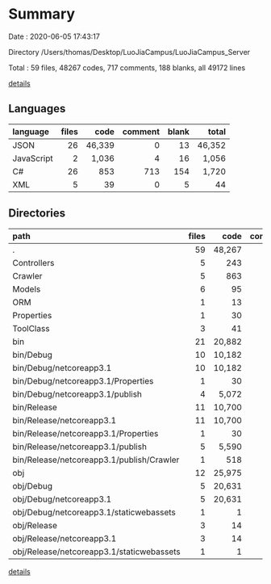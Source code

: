 # Summary

Date : 2020-06-05 17:43:17

Directory /Users/thomas/Desktop/LuoJiaCampus/LuoJiaCampus_Server

Total : 59 files,  48267 codes, 717 comments, 188 blanks, all 49172 lines

[details](details.md)

## Languages
| language | files | code | comment | blank | total |
| :--- | ---: | ---: | ---: | ---: | ---: |
| JSON | 26 | 46,339 | 0 | 13 | 46,352 |
| JavaScript | 2 | 1,036 | 4 | 16 | 1,056 |
| C# | 26 | 853 | 713 | 154 | 1,720 |
| XML | 5 | 39 | 0 | 5 | 44 |

## Directories
| path | files | code | comment | blank | total |
| :--- | ---: | ---: | ---: | ---: | ---: |
| . | 59 | 48,267 | 717 | 188 | 49,172 |
| Controllers | 5 | 243 | 29 | 43 | 315 |
| Crawler | 5 | 863 | 636 | 54 | 1,553 |
| Models | 6 | 95 | 0 | 21 | 116 |
| ORM | 1 | 13 | 0 | 4 | 17 |
| Properties | 1 | 30 | 0 | 1 | 31 |
| ToolClass | 3 | 41 | 1 | 4 | 46 |
| bin | 21 | 20,882 | 2 | 18 | 20,902 |
| bin/Debug | 10 | 10,182 | 0 | 5 | 10,187 |
| bin/Debug/netcoreapp3.1 | 10 | 10,182 | 0 | 5 | 10,187 |
| bin/Debug/netcoreapp3.1/Properties | 1 | 30 | 0 | 1 | 31 |
| bin/Debug/netcoreapp3.1/publish | 4 | 5,072 | 0 | 2 | 5,074 |
| bin/Release | 11 | 10,700 | 2 | 13 | 10,715 |
| bin/Release/netcoreapp3.1 | 11 | 10,700 | 2 | 13 | 10,715 |
| bin/Release/netcoreapp3.1/Properties | 1 | 30 | 0 | 1 | 31 |
| bin/Release/netcoreapp3.1/publish | 5 | 5,590 | 2 | 10 | 5,602 |
| bin/Release/netcoreapp3.1/publish/Crawler | 1 | 518 | 2 | 8 | 528 |
| obj | 12 | 25,975 | 38 | 21 | 26,034 |
| obj/Debug | 5 | 20,631 | 20 | 11 | 20,662 |
| obj/Debug/netcoreapp3.1 | 5 | 20,631 | 20 | 11 | 20,662 |
| obj/Debug/netcoreapp3.1/staticwebassets | 1 | 1 | 0 | 0 | 1 |
| obj/Release | 3 | 14 | 18 | 10 | 42 |
| obj/Release/netcoreapp3.1 | 3 | 14 | 18 | 10 | 42 |
| obj/Release/netcoreapp3.1/staticwebassets | 1 | 1 | 0 | 0 | 1 |

[details](details.md)